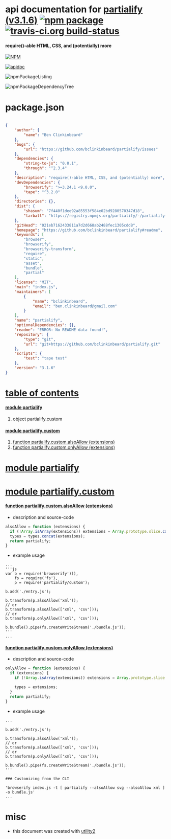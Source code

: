 # api documentation for  [partialify (v3.1.6)](https://github.com/bclinkinbeard/partialify#readme)  [![npm package](https://img.shields.io/npm/v/npmdoc-partialify.svg?style=flat-square)](https://www.npmjs.org/package/npmdoc-partialify) [![travis-ci.org build-status](https://api.travis-ci.org/npmdoc/node-npmdoc-partialify.svg)](https://travis-ci.org/npmdoc/node-npmdoc-partialify)
#### require()-able HTML, CSS, and (potentially) more

[![NPM](https://nodei.co/npm/partialify.png?downloads=true)](https://www.npmjs.com/package/partialify)

[![apidoc](https://npmdoc.github.io/node-npmdoc-partialify/build/screenCapture.buildNpmdoc.browser._2Fhome_2Ftravis_2Fbuild_2Fnpmdoc_2Fnode-npmdoc-partialify_2Ftmp_2Fbuild_2Fapidoc.html.png)](https://npmdoc.github.io/node-npmdoc-partialify/build/apidoc.html)

![npmPackageListing](https://npmdoc.github.io/node-npmdoc-partialify/build/screenCapture.npmPackageListing.svg)

![npmPackageDependencyTree](https://npmdoc.github.io/node-npmdoc-partialify/build/screenCapture.npmPackageDependencyTree.svg)



# package.json

```json

{
    "author": {
        "name": "Ben Clinkinbeard"
    },
    "bugs": {
        "url": "https://github.com/bclinkinbeard/partialify/issues"
    },
    "dependencies": {
        "string-to-js": "0.0.1",
        "through": "^2.3.4"
    },
    "description": "require()-able HTML, CSS, and (potentially) more",
    "devDependencies": {
        "browserify": ">=3.24.1 <9.0.0",
        "tape": "^3.2.0"
    },
    "directories": {},
    "dist": {
        "shasum": "7f440f1dee92a85553f584e02bd9280570347d18",
        "tarball": "https://registry.npmjs.org/partialify/-/partialify-3.1.6.tgz"
    },
    "gitHead": "021eb7162433811a7d2d668ab2488fec1305cdd8",
    "homepage": "https://github.com/bclinkinbeard/partialify#readme",
    "keywords": [
        "browser",
        "browserify",
        "browserify-transform",
        "require",
        "static",
        "asset",
        "bundle",
        "partial"
    ],
    "license": "MIT",
    "main": "index.js",
    "maintainers": [
        {
            "name": "bclinkinbeard",
            "email": "ben.clinkinbeard@gmail.com"
        }
    ],
    "name": "partialify",
    "optionalDependencies": {},
    "readme": "ERROR: No README data found!",
    "repository": {
        "type": "git",
        "url": "git+https://github.com/bclinkinbeard/partialify.git"
    },
    "scripts": {
        "test": "tape test"
    },
    "version": "3.1.6"
}
```



# <a name="apidoc.tableOfContents"></a>[table of contents](#apidoc.tableOfContents)

#### [module partialify](#apidoc.module.partialify)
1.  object <span class="apidocSignatureSpan">partialify.</span>custom

#### [module partialify.custom](#apidoc.module.partialify.custom)
1.  [function <span class="apidocSignatureSpan">partialify.custom.</span>alsoAllow (extensions)](#apidoc.element.partialify.custom.alsoAllow)
1.  [function <span class="apidocSignatureSpan">partialify.custom.</span>onlyAllow (extensions)](#apidoc.element.partialify.custom.onlyAllow)



# <a name="apidoc.module.partialify"></a>[module partialify](#apidoc.module.partialify)



# <a name="apidoc.module.partialify.custom"></a>[module partialify.custom](#apidoc.module.partialify.custom)

#### <a name="apidoc.element.partialify.custom.alsoAllow"></a>[function <span class="apidocSignatureSpan">partialify.custom.</span>alsoAllow (extensions)](#apidoc.element.partialify.custom.alsoAllow)
- description and source-code
```javascript
alsoAllow = function (extensions) {
  if (!Array.isArray(extensions)) extensions = Array.prototype.slice.call(arguments, 0);
  types = types.concat(extensions);
  return partialify;
}
```
- example usage
```shell
...
'''js
var b = require('browserify')(),
	fs = require('fs'),
	p = require('partialify/custom');

b.add('./entry.js');

b.transform(p.alsoAllow('xml'));
// or
b.transform(p.alsoAllow(['xml', 'csv']));
// or
b.transform(p.onlyAllow(['xml', 'csv']));

b.bundle().pipe(fs.createWriteStream('./bundle.js'));
'''
...
```

#### <a name="apidoc.element.partialify.custom.onlyAllow"></a>[function <span class="apidocSignatureSpan">partialify.custom.</span>onlyAllow (extensions)](#apidoc.element.partialify.custom.onlyAllow)
- description and source-code
```javascript
onlyAllow = function (extensions) {
  if (extensions) {
    if (!Array.isArray(extensions)) extensions = Array.prototype.slice.call(arguments, 0);

    types = extensions;
  }
  return partialify;
}
```
- example usage
```shell
...

b.add('./entry.js');

b.transform(p.alsoAllow('xml'));
// or
b.transform(p.alsoAllow(['xml', 'csv']));
// or
b.transform(p.onlyAllow(['xml', 'csv']));

b.bundle().pipe(fs.createWriteStream('./bundle.js'));
'''

### Customizing from the CLI

'browserify index.js -t [ partialify --alsoAllow svg --alsoAllow xml ] -o bundle.js'
...
```



# misc
- this document was created with [utility2](https://github.com/kaizhu256/node-utility2)
